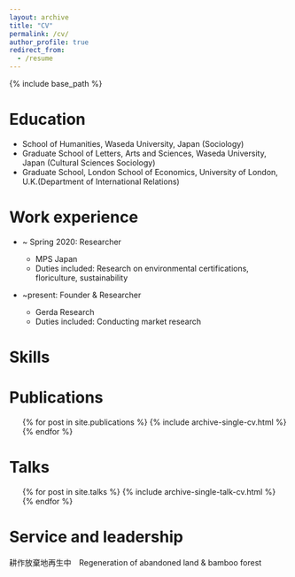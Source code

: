 ```yaml
---
layout: archive
title: "CV"
permalink: /cv/
author_profile: true
redirect_from:
  - /resume
---
```


{% include base_path %}

Education
======
* School of Humanities, Waseda University, Japan (Sociology) 
* Graduate School of Letters, Arts and Sciences, Waseda University, Japan (Cultural Sciences Sociology)
* Graduate School, London School of Economics, University of London, U.K.(Department of International Relations)  

Work experience
======
* ~ Spring 2020: Researcher
  * MPS Japan
  * Duties included: Research on environmental certifications, floriculture, sustainability

* ~present: Founder & Researcher
  * Gerda Research
  * Duties included: Conducting market research
   
Skills
======


Publications
======
  <ul>{% for post in site.publications %}
    {% include archive-single-cv.html %}
  {% endfor %}</ul>
  
Talks
======
  <ul>{% for post in site.talks %}
    {% include archive-single-talk-cv.html %}
  {% endfor %}</ul>
  
Service and leadership
======
耕作放棄地再生中　Regeneration of abandoned land & bamboo forest
